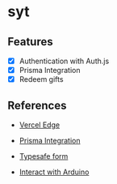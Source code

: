 # syt

## Features

- [x] Authentication with Auth.js
- [x] Prisma Integration
- [x] Redeem gifts

## References

- [Vercel Edge](./md/vercel-edge.md)

- [Prisma Integration](https://qwik.dev/docs/integrations/prisma/)
- [Typesafe form](https://www.builder.io/blog/type-safe-forms-in-qwik)
- [Interact with Arduino](https://www.youtube.com/watch?v=gQYsUjT-IBo)

<!-- 
git init
git branch -M main
git remote add origin https://github.com/yuran1811/qwik-demo-app.git
 -->